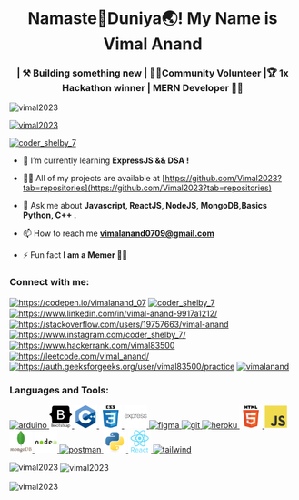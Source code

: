 <h1 align="center">Namaste🙏Duniya🌏! My Name is Vimal Anand</h1>
<h3 align="center">| ⚒️ Building something new | 🥷🏿Community Volunteer |🏆 1x Hackathon winner | MERN Developer 👨‍💻</h3>

<p align="left"> <img src="https://komarev.com/ghpvc/?username=vimal2023&label=Profile%20views&color=0e75b6&style=flat" alt="vimal2023" /> </p>

<p align="left"> <a href="https://github.com/ryo-ma/github-profile-trophy"><img src="https://github-profile-trophy.vercel.app/?username=vimal2023" alt="vimal2023" /></a> </p>

<p align="left"> <a href="https://twitter.com/coder_shelby_7" target="blank"><img src="https://img.shields.io/twitter/follow/coder_shelby_7?logo=twitter&style=for-the-badge" alt="coder_shelby_7" /></a> </p>

- 🌱 I’m currently learning **ExpressJS && DSA !**

- 👨‍💻 All of my projects are available at [https://github.com/Vimal2023?tab=repositories](https://github.com/Vimal2023?tab=repositories)

- 💬 Ask me about **Javascript, ReactJS, NodeJS, MongoDB,Basics Python, C++ .**

- 📫 How to reach me **vimalanand0709@gmail.com**

- ⚡ Fun fact **I am a Memer 🤏🏿**

<h3 align="left">Connect with me:</h3>
<p align="left">
<a href="https://codepen.io/https://codepen.io/vimalanand_07" target="blank"><img align="center" src="https://raw.githubusercontent.com/rahuldkjain/github-profile-readme-generator/master/src/images/icons/Social/codepen.svg" alt="https://codepen.io/vimalanand_07" height="30" width="40" /></a>
<a href="https://twitter.com/coder_shelby_7" target="blank"><img align="center" src="https://raw.githubusercontent.com/rahuldkjain/github-profile-readme-generator/master/src/images/icons/Social/twitter.svg" alt="coder_shelby_7" height="30" width="40" /></a>
<a href="https://linkedin.com/in/https://www.linkedin.com/in/vimal-anand-9917a1212/" target="blank"><img align="center" src="https://raw.githubusercontent.com/rahuldkjain/github-profile-readme-generator/master/src/images/icons/Social/linked-in-alt.svg" alt="https://www.linkedin.com/in/vimal-anand-9917a1212/" height="30" width="40" /></a>
<a href="https://stackoverflow.com/users/https://stackoverflow.com/users/19757663/vimal-anand" target="blank"><img align="center" src="https://raw.githubusercontent.com/rahuldkjain/github-profile-readme-generator/master/src/images/icons/Social/stack-overflow.svg" alt="https://stackoverflow.com/users/19757663/vimal-anand" height="30" width="40" /></a>
<a href="https://instagram.com/https://www.instagram.com/coder_shelby_7/" target="blank"><img align="center" src="https://raw.githubusercontent.com/rahuldkjain/github-profile-readme-generator/master/src/images/icons/Social/instagram.svg" alt="https://www.instagram.com/coder_shelby_7/" height="30" width="40" /></a>
<a href="https://www.hackerrank.com/https://www.hackerrank.com/vimal83500" target="blank"><img align="center" src="https://raw.githubusercontent.com/rahuldkjain/github-profile-readme-generator/master/src/images/icons/Social/hackerrank.svg" alt="https://www.hackerrank.com/vimal83500" height="30" width="40" /></a>
<a href="https://www.leetcode.com/https://leetcode.com/vimal_anand/" target="blank"><img align="center" src="https://raw.githubusercontent.com/rahuldkjain/github-profile-readme-generator/master/src/images/icons/Social/leet-code.svg" alt="https://leetcode.com/vimal_anand/" height="30" width="40" /></a>
<a href="https://auth.geeksforgeeks.org/user/https://auth.geeksforgeeks.org/user/vimal83500/practice" target="blank"><img align="center" src="https://raw.githubusercontent.com/rahuldkjain/github-profile-readme-generator/master/src/images/icons/Social/geeks-for-geeks.svg" alt="https://auth.geeksforgeeks.org/user/vimal83500/practice" height="30" width="40" /></a>
<a href="https://discord.gg/vimalanand" target="blank"><img align="center" src="https://raw.githubusercontent.com/rahuldkjain/github-profile-readme-generator/master/src/images/icons/Social/discord.svg" alt="vimalanand" height="30" width="40" /></a>
</p>

<h3 align="left">Languages and Tools:</h3>
<p align="left"> <a href="https://www.arduino.cc/" target="_blank" rel="noreferrer"> <img src="https://cdn.worldvectorlogo.com/logos/arduino-1.svg" alt="arduino" width="40" height="40"/> </a> <a href="https://getbootstrap.com" target="_blank" rel="noreferrer"> <img src="https://raw.githubusercontent.com/devicons/devicon/master/icons/bootstrap/bootstrap-plain-wordmark.svg" alt="bootstrap" width="40" height="40"/> </a> <a href="https://www.w3schools.com/cpp/" target="_blank" rel="noreferrer"> <img src="https://raw.githubusercontent.com/devicons/devicon/master/icons/cplusplus/cplusplus-original.svg" alt="cplusplus" width="40" height="40"/> </a> <a href="https://www.w3schools.com/css/" target="_blank" rel="noreferrer"> <img src="https://raw.githubusercontent.com/devicons/devicon/master/icons/css3/css3-original-wordmark.svg" alt="css3" width="40" height="40"/> </a> <a href="https://expressjs.com" target="_blank" rel="noreferrer"> <img src="https://raw.githubusercontent.com/devicons/devicon/master/icons/express/express-original-wordmark.svg" alt="express" width="40" height="40"/> </a> <a href="https://www.figma.com/" target="_blank" rel="noreferrer"> <img src="https://www.vectorlogo.zone/logos/figma/figma-icon.svg" alt="figma" width="40" height="40"/> </a> <a href="https://git-scm.com/" target="_blank" rel="noreferrer"> <img src="https://www.vectorlogo.zone/logos/git-scm/git-scm-icon.svg" alt="git" width="40" height="40"/> </a> <a href="https://heroku.com" target="_blank" rel="noreferrer"> <img src="https://www.vectorlogo.zone/logos/heroku/heroku-icon.svg" alt="heroku" width="40" height="40"/> </a> <a href="https://www.w3.org/html/" target="_blank" rel="noreferrer"> <img src="https://raw.githubusercontent.com/devicons/devicon/master/icons/html5/html5-original-wordmark.svg" alt="html5" width="40" height="40"/> </a> <a href="https://developer.mozilla.org/en-US/docs/Web/JavaScript" target="_blank" rel="noreferrer"> <img src="https://raw.githubusercontent.com/devicons/devicon/master/icons/javascript/javascript-original.svg" alt="javascript" width="40" height="40"/> </a> <a href="https://www.mongodb.com/" target="_blank" rel="noreferrer"> <img src="https://raw.githubusercontent.com/devicons/devicon/master/icons/mongodb/mongodb-original-wordmark.svg" alt="mongodb" width="40" height="40"/> </a> <a href="https://nodejs.org" target="_blank" rel="noreferrer"> <img src="https://raw.githubusercontent.com/devicons/devicon/master/icons/nodejs/nodejs-original-wordmark.svg" alt="nodejs" width="40" height="40"/> </a> <a href="https://postman.com" target="_blank" rel="noreferrer"> <img src="https://www.vectorlogo.zone/logos/getpostman/getpostman-icon.svg" alt="postman" width="40" height="40"/> </a> <a href="https://www.python.org" target="_blank" rel="noreferrer"> <img src="https://raw.githubusercontent.com/devicons/devicon/master/icons/python/python-original.svg" alt="python" width="40" height="40"/> </a> <a href="https://reactjs.org/" target="_blank" rel="noreferrer"> <img src="https://raw.githubusercontent.com/devicons/devicon/master/icons/react/react-original-wordmark.svg" alt="react" width="40" height="40"/> </a> <a href="https://tailwindcss.com/" target="_blank" rel="noreferrer"> <img src="https://www.vectorlogo.zone/logos/tailwindcss/tailwindcss-icon.svg" alt="tailwind" width="40" height="40"/> </a> </p>

<p><img align="left" src="https://github-readme-stats.vercel.app/api/top-langs?username=vimal2023&show_icons=true&locale=en&layout=compact" alt="vimal2023" /></p>

<p>&nbsp;<img align="center" src="https://github-readme-stats.vercel.app/api?username=vimal2023&show_icons=true&locale=en" alt="vimal2023" /></p>

<p><img align="center" src="https://github-readme-streak-stats.herokuapp.com/?user=vimal2023&" alt="vimal2023" /></p>
